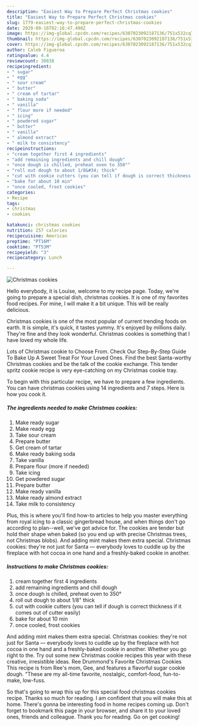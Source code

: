 ```yaml
---
description: "Easiest Way to Prepare Perfect Christmas cookies"
title: "Easiest Way to Prepare Perfect Christmas cookies"
slug: 1779-easiest-way-to-prepare-perfect-christmas-cookies
date: 2020-09-16T02:16:47.498Z
image: https://img-global.cpcdn.com/recipes/6307023092187136/751x532cq70/christmas-cookies-recipe-main-photo.jpg
thumbnail: https://img-global.cpcdn.com/recipes/6307023092187136/751x532cq70/christmas-cookies-recipe-main-photo.jpg
cover: https://img-global.cpcdn.com/recipes/6307023092187136/751x532cq70/christmas-cookies-recipe-main-photo.jpg
author: Caleb Figueroa
ratingvalue: 4.4
reviewcount: 30838
recipeingredient:
- " sugar"
- " egg"
- " sour cream"
- " butter"
- " cream of tartar"
- " baking soda"
- " vanilla"
- " flour more if needed"
- " icing"
- " powdered sugar"
- " butter"
- " vanilla"
- " almond extract"
- " milk to consistency"
recipeinstructions:
- "cream together first 4 ingredients"
- "add remaining ingredients and chill dough"
- "once dough is chilled, preheat oven to 350°"
- "roll out dough to about 1/8&#34; thick"
- "cut with cookie cutters (you can tell if dough is correct thickness if it comes out of cutter easily)"
- "bake for about 10 min"
- "once cooled, frost cookies"
categories:
- Recipe
tags:
- christmas
- cookies

katakunci: christmas cookies 
nutrition: 257 calories
recipecuisine: American
preptime: "PT16M"
cooktime: "PT53M"
recipeyield: "3"
recipecategory: Lunch

---
```



![Christmas cookies](https://img-global.cpcdn.com/recipes/6307023092187136/751x532cq70/christmas-cookies-recipe-main-photo.jpg)

Hello everybody, it is Louise, welcome to my recipe page. Today, we're going to prepare a special dish, christmas cookies. It is one of my favorites food recipes. For mine, I will make it a bit unique. This will be really delicious.

Christmas cookies is one of the most popular of current trending foods on earth. It is simple, it's quick, it tastes yummy. It's enjoyed by millions daily. They're fine and they look wonderful. Christmas cookies is something that I have loved my whole life.

Lots of Christmas cookie to Choose From. Check Our Step-By-Step Guide To Bake Up A Sweet Treat For Your Loved Ones. Find the best Santa-worthy Christmas cookies and be the talk of the cookie exchange. This tender spritz cookie recipe is very eye-catching on my Christmas cookie tray.


To begin with this particular recipe, we have to prepare a few ingredients. You can have christmas cookies using 14 ingredients and 7 steps. Here is how you cook it.

<!--inarticleads1-->

##### The ingredients needed to make Christmas cookies:

1. Make ready  sugar
1. Make ready  egg
1. Take  sour cream
1. Prepare  butter
1. Get  cream of tartar
1. Make ready  baking soda
1. Take  vanilla
1. Prepare  flour (more if needed)
1. Take  icing
1. Get  powdered sugar
1. Prepare  butter
1. Make ready  vanilla
1. Make ready  almond extract
1. Take  milk to consistency


Plus, this is where you&#39;ll find how-to articles to help you master everything from royal icing to a classic gingerbread house, and when things don&#39;t go according to plan--well, we&#39;ve got advice for. The cookies are tender but hold their shape when baked (so you end up with precise Christmas trees, not Christmas blobs). And adding mint makes them extra special. Christmas cookies: they&#39;re not just for Santa — everybody loves to cuddle up by the fireplace with hot cocoa in one hand and a freshly-baked cookie in another. 

<!--inarticleads2-->

##### Instructions to make Christmas cookies:

1. cream together first 4 ingredients
1. add remaining ingredients and chill dough
1. once dough is chilled, preheat oven to 350°
1. roll out dough to about 1/8&#34; thick
1. cut with cookie cutters (you can tell if dough is correct thickness if it comes out of cutter easily)
1. bake for about 10 min
1. once cooled, frost cookies


And adding mint makes them extra special. Christmas cookies: they&#39;re not just for Santa — everybody loves to cuddle up by the fireplace with hot cocoa in one hand and a freshly-baked cookie in another. Whether you go right to the. Try out some new Christmas cookie recipes this year with these creative, irresistible ideas. Ree Drummond&#39;s Favorite Christmas Cookies This recipe is from Ree&#39;s mom, Gee, and features a flavorful sugar cookie dough. &#34;These are my all-time favorite, nostalgic, comfort-food, fun-to-make, low-fuss. 

So that's going to wrap this up for this special food christmas cookies recipe. Thanks so much for reading. I am confident that you will make this at home. There's gonna be interesting food in home recipes coming up. Don't forget to bookmark this page in your browser, and share it to your loved ones, friends and colleague. Thank you for reading. Go on get cooking!
